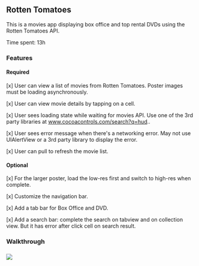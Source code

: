 <h2>Rotten Tomatoes</h2>
This is a movies app displaying box office and top rental DVDs using the Rotten Tomatoes API.

Time spent: 13h

<h3>Features</h3>
<h4>Required</h4>
[x] User can view a list of movies from Rotten Tomatoes. Poster images must be loading asynchronously.

[x] User can view movie details by tapping on a cell.

[x] User sees loading state while waiting for movies API. Use one of the 3rd party libraries at www.cocoacontrols.com/search?q=hud..

[x] User sees error message when there's a networking error. May not use UIAlertView or a 3rd party library to display the error. 

[x] User can pull to refresh the movie list.

<h4>Optional</h4>
[x] For the larger poster, load the low-res first and switch to high-res when complete.

[x] Customize the navigation bar.

[x] Add a tab bar for Box Office and DVD.

[x] Add a search bar: complete the search on tabview and on collection view. But it has error after click cell on search result.

<h3>Walkthrough<h3>
<img src="/RottenTato-Wa.gif">

